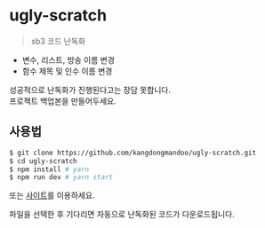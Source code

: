# ugly-scratch

> sb3 코드 난독화

+ 변수, 리스트, 방송 이름 변경
+ 함수 제목 및 인수 이름 변경

성공적으로 난독화가 진행된다고는 장담 못합니다.  
프로젝트 백업본을 만들어두세요.

## 사용법

```bash
$ git clone https://github.com/kangdongmandoo/ugly-scratch.git
$ cd ugly-scratch
$ npm install # yarn
$ npm run dev # yarn start
```

또는 [사이트](https://ugly-scratch.netlify.app/)를 이용하세요.  

파일을 선택한 후 기다리면 자동으로 난독화된 코드가 다운로드됩니다.

